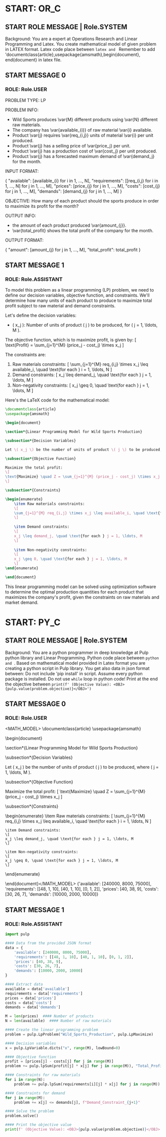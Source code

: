 # START: OR_C 
## START ROLE MESSAGE | Role.SYSTEM 
Background: You are a expert at Operations Research and Linear Programming and Latex. You create mathematical model of given problem in LATEX format. Latex code place between ```latex and ``` Remember to add 'documentclass{article},usepackage{amsmath},begin{document}, end{document} in latex file. 
## START MESSAGE 0 
### ROLE: Role.USER
<DESCRIPTION>
PROBLEM TYPE: LP

PROBLEM INFO:

- Wild Sports produces \var{M} different products using \var{N} different raw materials.
- The company has \var{available_{i}} of raw material \var{i} available.
- Product \var{j} requires \var{req_{i,j}} units of material \var{i} per unit produced.
- Product \var{j} has a selling price of \var{price_j} per unit.
- Product \var{j} has a production cost of \var{cost_j} per unit produced.
- Product \var{j} has a forecasted maximum demand of \var{demand_j} for the month.

INPUT FORMAT: 

{
    "available": [available_{i} for i in 1, ..., N],
    "requirements": [[req_{i,j} for i in 1, ..., N] for j in 1, ..., M],
    "prices": [price_{j} for j in 1, ..., M],
    "costs": [cost_{j} for j in 1, ..., M],
    "demands": [demand_{j} for j in 1, ..., M]
}

OBJECTIVE: How many of each product should the sports produce in order to maximize its profit for the month?

OUTPUT INFO:

- the amount of each product produced \var{amount_{j}}.
- \var{total_profit} shows the total profit of the company for the month.

OUTPUT FORMAT:

{
    "amount": [amount_{j} for j in 1, ..., M],
    "total_profit": total_profit
}

</DESCRIPTION>


## START MESSAGE 1 
### ROLE: Role.ASSISTANT
To model this problem as a linear programming (LP) problem, we need to define our decision variables, objective function, and constraints. We'll determine how many units of each product to produce to maximize total profit subject to raw material and demand constraints.

Let's define the decision variables:
- \( x_j \): Number of units of product \( j \) to be produced, for \( j = 1, \ldots, M \).

The objective function, which is to maximize profit, is given by:
\[
\text{Profit} = \sum_{j=1}^{M} (price_j - cost_j) \times x_j
\]

The constraints are:
1. Raw materials constraints:
   \[
   \sum_{j=1}^{M} req_{i,j} \times x_j \leq available_i, \quad \text{for each } i = 1, \ldots, N
   \]
2. Demand constraints:
   \[
   x_j \leq demand_j, \quad \text{for each } j = 1, \ldots, M
   \]
3. Non-negativity constraints:
   \[
   x_j \geq 0, \quad \text{for each } j = 1, \ldots, M
   \]

Here's the LaTeX code for the mathematical model:

```latex
\documentclass{article}
\usepackage{amsmath}

\begin{document}

\section*{Linear Programming Model for Wild Sports Production}

\subsection*{Decision Variables}

Let \( x_j \) be the number of units of product \( j \) to be produced, where \( j = 1, \ldots, M \).

\subsection*{Objective Function}

Maximize the total profit:
\[
\text{Maximize} \quad Z = \sum_{j=1}^{M} (price_j - cost_j) \times x_j
\]

\subsection*{Constraints}

\begin{enumerate}
    \item Raw materials constraints:
    \[
    \sum_{j=1}^{M} req_{i,j} \times x_j \leq available_i, \quad \text{for each } i = 1, \ldots, N
    \]
    
    \item Demand constraints:
    \[
    x_j \leq demand_j, \quad \text{for each } j = 1, \ldots, M
    \]
    
    \item Non-negativity constraints:
    \[
    x_j \geq 0, \quad \text{for each } j = 1, \ldots, M
    \]
\end{enumerate}

\end{document}
```

This linear programming model can be solved using optimization software to determine the optimal production quantities for each product that maximizes the company's profit, given the constraints on raw materials and market demand.

# START: PY_C 
## START ROLE MESSAGE | Role.SYSTEM 
Background: You are a python programmer in deep knowledge at Pulp python library and Linear Programming. Python code place between ```python and ```. Based on mathematical model provided in Latex format you are creating a python script in Pulp library. You get also data in json format between: <DATA></DATA> Do not include 'pip install' in script. Assume every python package is installed. Do not use `while` loop in python code! Print at the end the objective between <OBJ></OBJ> `print(f' (Objective Value): <OBJ>{pulp.value(problem.objective)}</OBJ>')` 
## START MESSAGE 0 
### ROLE: Role.USER
<MATH_MODEL>
\documentclass{article}
\usepackage{amsmath}

\begin{document}

\section*{Linear Programming Model for Wild Sports Production}

\subsection*{Decision Variables}

Let \( x_j \) be the number of units of product \( j \) to be produced, where \( j = 1, \ldots, M \).

\subsection*{Objective Function}

Maximize the total profit:
\[
\text{Maximize} \quad Z = \sum_{j=1}^{M} (price_j - cost_j) \times x_j
\]

\subsection*{Constraints}

\begin{enumerate}
    \item Raw materials constraints:
    \[
    \sum_{j=1}^{M} req_{i,j} \times x_j \leq available_i, \quad \text{for each } i = 1, \ldots, N
    \]
    
    \item Demand constraints:
    \[
    x_j \leq demand_j, \quad \text{for each } j = 1, \ldots, M
    \]
    
    \item Non-negativity constraints:
    \[
    x_j \geq 0, \quad \text{for each } j = 1, \ldots, M
    \]
\end{enumerate}

\end{document}</MATH_MODEL>
<DATA>
{'available': [240000, 8000, 75000], 'requirements': [[48, 1, 10], [40, 1, 10], [0, 1, 2]], 'prices': [40, 38, 9], 'costs': [30, 26, 7], 'demands': [10000, 2000, 10000]}</DATA>


## START MESSAGE 1 
### ROLE: Role.ASSISTANT
```python
import pulp

#### Data from the provided JSON format
data = {
    'available': [240000, 8000, 75000],
    'requirements': [[48, 1, 10], [40, 1, 10], [0, 1, 2]],
    'prices': [40, 38, 9],
    'costs': [30, 26, 7],
    'demands': [10000, 2000, 10000]
}

#### Extract data
available = data['available']
requirements = data['requirements']
prices = data['prices']
costs = data['costs']
demands = data['demands']

M = len(prices)  #### Number of products
N = len(available)  #### Number of raw materials

#### Create the linear programming problem
problem = pulp.LpProblem("Wild_Sports_Production", pulp.LpMaximize)

#### Decision variables
x = pulp.LpVariable.dicts("x", range(M), lowBound=0)

#### Objective function
profit = [prices[j] - costs[j] for j in range(M)]
problem += pulp.lpSum(profit[j] * x[j] for j in range(M)), "Total_Profit"

#### Constraints for raw materials
for i in range(N):
    problem += pulp.lpSum(requirements[i][j] * x[j] for j in range(M)) <= available[i], f"Raw_Material_Constraint_{i+1}"

#### Constraints for demand
for j in range(M):
    problem += x[j] <= demands[j], f"Demand_Constraint_{j+1}"

#### Solve the problem
problem.solve()

#### Print the objective value
print(f' (Objective Value): <OBJ>{pulp.value(problem.objective)}</OBJ>')
```


